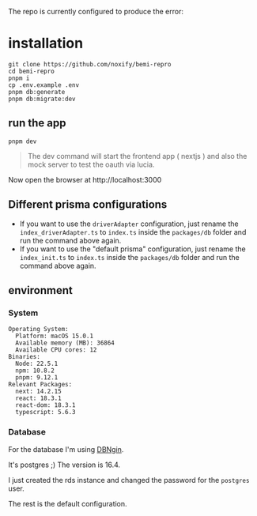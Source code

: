 The repo is currently configured to produce the error:

# installation

```
git clone https://github.com/noxify/bemi-repro
cd bemi-repro
pnpm i
cp .env.example .env
pnpm db:generate
pnpm db:migrate:dev
```

## run the app

```
pnpm dev
```

> The dev command will start the frontend app ( nextjs ) and also the mock server to test the oauth via lucia.

Now open the browser at http://localhost:3000

## Different prisma configurations

- If you want to use the `driverAdapter` configuration, just rename the `index_driverAdapter.ts` to `index.ts` inside the `packages/db` folder
  and run the command above again.
- If you want to use the "default prisma" configuration, just rename the `index_init.ts` to `index.ts` inside the `packages/db` folder
  and run the command above again.

## environment

### System

```
Operating System:
  Platform: macOS 15.0.1
  Available memory (MB): 36864
  Available CPU cores: 12
Binaries:
  Node: 22.5.1
  npm: 10.8.2
  pnpm: 9.12.1
Relevant Packages:
  next: 14.2.15
  react: 18.3.1
  react-dom: 18.3.1
  typescript: 5.6.3
```

### Database

For the database I'm using [DBNgin](https://github.com/TablePlus/DBngin).

It's postgres ;) The version is 16.4.

I just created the rds instance and changed the password for the `postgres` user.

The rest is the default configuration.
